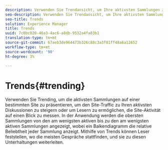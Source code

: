 ```yaml
---
description: Verwenden Sie Trendansicht, um Ihre aktivsten Sammlungen zu präsentieren.
seo-description: Verwenden Sie Trendansicht, um Ihre aktivsten Sammlungen zu präsentieren.
seo-title: Trends
solution: Experience Manager
title: Trends
uuid: 7c0bc020-46a3-4ac6-a8db-9532a4fa83b1
translation-type: tm+mt
source-git-commit: 67aeb3de964473b326c88c3a3f81ff48a6a12652
workflow-type: tm+mt
source-wordcount: '90'
ht-degree: 3%

---
```



# Trends{#trending}

Verwenden Sie Trending, um die aktivsten Sammlungen auf einer bestimmten Site zu präsentieren, um den Site-Traffic zu Ihren aktivsten Diskussionen zu steigern oder um Lesern zu ermöglichen, die Site-Aktivität auf einen Blick zu messen. In der Anwendung werden die obersten Sammlungen von den am wenigsten aktiven bis zu den am wenigsten aktiven Sammlungen angezeigt, wobei ein Balkendiagramm die relative Beliebtheit jeder Sammlung anzeigt. Mithilfe von Trends können Leser feststellen, wo die meisten Gespräche stattfinden, und sie zu diesen Unterhaltungen weiterleiten.
